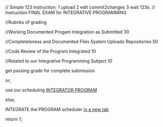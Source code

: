 //  Simple 123 Instruction;  1 upload 2 edit commit2changes 3 wait 123s.
//  Instruction FINAL EXAM for INTEGRATIVE PROGRAMMING
<p> //Rubriks of grading </p>
<p> //Working Documented Progam Integration as Submitted                30 </p>
<p> //Completeleness and Documented Files System Uploads Repositories   50 </p>
<p> //Code Review of the Program Integrated                             10 </p>
<p> //Related to our Integrative Programming Subject                    10 </p>
<p> get passing grade for complete submission </p>
<p> or; </p>
<p> use our scheduling <a href="https://calendly.com/armadeloibm/30min"> INTEGRATOR PROGRAM </a> </p>
<p> else; </p>
<p> INTEGRATE the PROGRAM scheduler <a href="https://calendly.com/armadeloibm/30min" target="_blank">in a new tab</a></p>
<p> return 1; </p>

